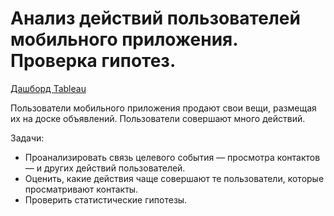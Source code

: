 # Анализ действий пользователей мобильного приложения. Проверка гипотез.

[Дашборд Tableau](https://public.tableau.com/profile/mikhail.d7587#!/vizhome/Final_16084639193440/Dashboard)

Пользователи мобильного приложения продают свои вещи, размещая их на доске объявлений. Пользователи совершают много действий.

Задачи:

- Проанализировать связь целевого события — просмотра контактов — и других действий пользователей.
- Оценить, какие действия чаще совершают те пользователи, которые просматривают контакты.
- Проверить статистические гипотезы.

